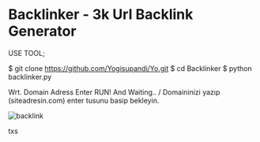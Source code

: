 # Backlinker - 3k Url Backlink Generator

USE TOOL;

 $ git clone https://github.com/Yogisupandi/Yo.git
 $ cd Backlinker
 $ python backlinker.py
 
Wrt. Domain Adress Enter RUN! And Waiting.. / Domaininizi yazıp (siteadresin.com) enter tusunu basip bekleyin.

![backlink](https://github.com/h4cklinker/Backlinker/blob/master/src1.png?raw=true)

txs
